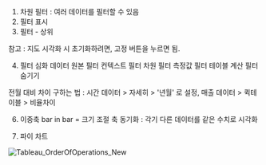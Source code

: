 1. 차원 필터 : 여러 데이터를 필터할 수 있음
2. 필터 표시 
3. 필터 - 상위 

참고 : 지도 시각화 시 초기화하려면, 고정 버튼을 누르면 됨.

4. 필터 심화
데이터 원본 필터
컨텍스트 필터
차원 필터
측정값 필터
테이블 계산 필터 
숨기기

전월 대비 차이 구하는 법 : 시간 데이터 > 자세히 > '년월' 로 설정, 매출 데이터 > 퀵테이블 > 비율차이 

6. 이중축
bar in bar = 크기 조절
축 동기화 : 각기 다른 데이터를 같은 수치로 시각화

7. 파이 차트

![Tableau_OrderOfOperations_New](https://user-images.githubusercontent.com/89237848/137239329-06cac030-251f-489a-bebe-904fe259814e.png)
